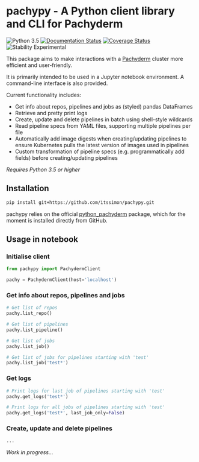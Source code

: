 # pachypy - A Python client library and CLI for Pachyderm

![Python 3.5](https://img.shields.io/badge/python-3.5+-blue.svg)
[![Documentation Status](https://readthedocs.org/projects/pachypy/badge/?version=latest)](https://pachypy.readthedocs.io/en/latest/?badge=latest)
[![Coverage Status](https://coveralls.io/repos/github/itssimon/pachypy/badge.svg?branch=master)](https://coveralls.io/github/itssimon/pachypy?branch=master)
![Stability Experimental](https://img.shields.io/badge/stability-experimental-orange.svg)

This package aims to make interactions with a [Pachyderm](https://www.pachyderm.io) cluster more efficient and user-friendly.

It is primarily intended to be used in a Jupyter notebook environment. A command-line interface is also provided.

Current functionality includes:

- Get info about repos, pipelines and jobs as (styled) pandas DataFrames
- Retrieve and pretty print logs
- Create, update and delete pipelines in batch using shell-style wildcards
- Read pipeline specs from YAML files, supporting multiple pipelines per file
- Automatically add image digests when creating/updating pipelines to ensure Kubernetes pulls the latest version of images used in pipelines
- Custom transformation of pipeline specs (e.g. programmatically add fields) before creating/updating pipelines

*Requires Python 3.5 or higher*

## Installation

```bash
pip install git+https://github.com/itssimon/pachypy.git
```

pachypy relies on the official [python_pachyderm](https://github.com/pachyderm/python-pachyderm) package, which for the moment is installed directly from GitHub.

## Usage in notebook

### Initialise client

```python
from pachypy import PachydermClient

pachy = PachydermClient(host='localhost')
```

### Get info about repos, pipelines and jobs

```python
# Get list of repos
pachy.list_repo()

# Get list of pipelines
pachy.list_pipeline()

# Get list of jobs
pachy.list_job()

# Get list of jobs for pipelines starting with 'test'
pachy.list_job('test*')
```

### Get logs

```python
# Print logs for last job of pipelines starting with 'test'
pachy.get_logs('test*')

# Print logs for all jobs of pipelines starting with 'test'
pachy.get_logs('test*', last_job_only=False)
```

### Create, update and delete pipelines

```python
...
```

*Work in progress...*
